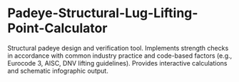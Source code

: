 # Padeye-Structural-Lug-Lifting-Point-Calculator
Structural padeye design and verification tool. Implements strength checks in accordance with common industry practice and code-based factors (e.g., Eurocode 3, AISC, DNV lifting guidelines). Provides interactive calculations and schematic infographic output.
